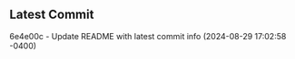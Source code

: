 
## Latest Commit
6e4e00c - Update README with latest commit info (2024-08-29 17:02:58 -0400) <Yunxi-Zhou>
